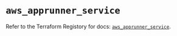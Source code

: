 # `aws_apprunner_service`

Refer to the Terraform Registory for docs: [`aws_apprunner_service`](https://registry.terraform.io/providers/hashicorp/aws/3.76.1/docs/resources/apprunner_service).
